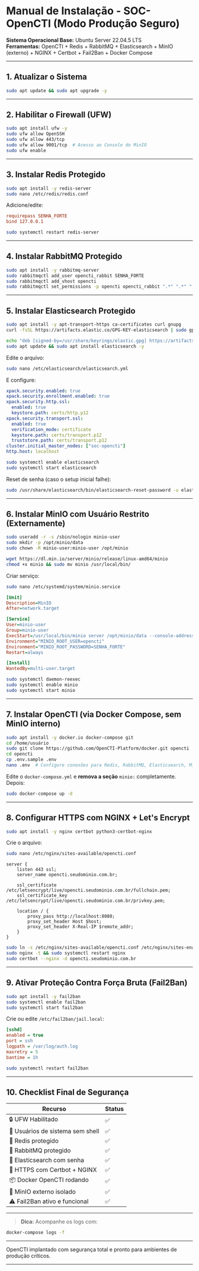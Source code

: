 # Manual de Instalação - SOC-OpenCTI (Modo Produção Seguro)

**Sistema Operacional Base:** Ubuntu Server 22.04.5 LTS  
**Ferramentas:** OpenCTI + Redis + RabbitMQ + Elasticsearch + MinIO (externo) + NGINX + Certbot + Fail2Ban + Docker Compose

---

## 1. Atualizar o Sistema

```bash
sudo apt update && sudo apt upgrade -y
```

---

## 2. Habilitar o Firewall (UFW)

```bash
sudo apt install ufw -y
sudo ufw allow OpenSSH
sudo ufw allow 443/tcp
sudo ufw allow 9001/tcp  # Acesso ao Console do MinIO
sudo ufw enable
```

---

## 3. Instalar Redis Protegido

```bash
sudo apt install -y redis-server
sudo nano /etc/redis/redis.conf
```

Adicione/edite:

```conf
requirepass SENHA_FORTE
bind 127.0.0.1
```

```bash
sudo systemctl restart redis-server
```

---

## 4. Instalar RabbitMQ Protegido

```bash
sudo apt install -y rabbitmq-server
sudo rabbitmqctl add_user opencti_rabbit SENHA_FORTE
sudo rabbitmqctl add_vhost opencti
sudo rabbitmqctl set_permissions -p opencti opencti_rabbit ".*" ".*" ".*"
```

---

## 5. Instalar Elasticsearch Protegido

```bash
sudo apt install -y apt-transport-https ca-certificates curl gnupg
curl -fsSL https://artifacts.elastic.co/GPG-KEY-elasticsearch | sudo gpg --dearmor -o /usr/share/keyrings/elastic.gpg
```

```bash
echo "deb [signed-by=/usr/share/keyrings/elastic.gpg] https://artifacts.elastic.co/packages/8.x/apt stable main" | sudo tee /etc/apt/sources.list.d/elastic-8.x.list
sudo apt update && sudo apt install elasticsearch -y
```

Edite o arquivo:

```bash
sudo nano /etc/elasticsearch/elasticsearch.yml
```

E configure:

```yaml
xpack.security.enabled: true
xpack.security.enrollment.enabled: true
xpack.security.http.ssl:
  enabled: true
  keystore.path: certs/http.p12
xpack.security.transport.ssl:
  enabled: true
  verification_mode: certificate
  keystore.path: certs/transport.p12
  truststore.path: certs/transport.p12
cluster.initial_master_nodes: ["soc-opencti"]
http.host: localhost
```

```bash
sudo systemctl enable elasticsearch
sudo systemctl start elasticsearch
```

Reset de senha (caso o setup inicial falhe):

```bash
sudo /usr/share/elasticsearch/bin/elasticsearch-reset-password -u elastic
```

---

## 6. Instalar MinIO com Usuário Restrito (Externamente)

```bash
sudo useradd -r -s /sbin/nologin minio-user
sudo mkdir -p /opt/minio/data
sudo chown -R minio-user:minio-user /opt/minio
```

```bash
wget https://dl.min.io/server/minio/release/linux-amd64/minio
chmod +x minio && sudo mv minio /usr/local/bin/
```

Criar serviço:

```bash
sudo nano /etc/systemd/system/minio.service
```

```ini
[Unit]
Description=MinIO
After=network.target

[Service]
User=minio-user
Group=minio-user
ExecStart=/usr/local/bin/minio server /opt/minio/data --console-address ":9001"
Environment="MINIO_ROOT_USER=opencti"
Environment="MINIO_ROOT_PASSWORD=SENHA_FORTE"
Restart=always

[Install]
WantedBy=multi-user.target
```

```bash
sudo systemctl daemon-reexec
sudo systemctl enable minio
sudo systemctl start minio
```

---

## 7. Instalar OpenCTI (via Docker Compose, sem MinIO interno)

```bash
sudo apt install -y docker.io docker-compose git
cd /home/usuário
sudo git clone https://github.com/OpenCTI-Platform/docker.git opencti
cd opencti
cp .env.sample .env
nano .env  # Configure conexões para Redis, RabbitMQ, Elasticsearch, MinIO externo etc.
```

Edite o `docker-compose.yml` e **remova a seção** `minio:` completamente. Depois:

```bash
sudo docker-compose up -d
```

---

## 8. Configurar HTTPS com NGINX + Let's Encrypt

```bash
sudo apt install -y nginx certbot python3-certbot-nginx
```

Crie o arquivo:

```bash
sudo nano /etc/nginx/sites-available/opencti.conf
```

```nginx
server {
    listen 443 ssl;
    server_name opencti.seudominio.com.br;

    ssl_certificate /etc/letsencrypt/live/opencti.seudominio.com.br/fullchain.pem;
    ssl_certificate_key /etc/letsencrypt/live/opencti.seudominio.com.br/privkey.pem;

    location / {
        proxy_pass http://localhost:8080;
        proxy_set_header Host $host;
        proxy_set_header X-Real-IP $remote_addr;
    }
}
```

```bash
sudo ln -s /etc/nginx/sites-available/opencti.conf /etc/nginx/sites-enabled/
sudo nginx -t && sudo systemctl restart nginx
sudo certbot --nginx -d opencti.seudominio.com.br
```

---

## 9. Ativar Proteção Contra Força Bruta (Fail2Ban)

```bash
sudo apt install -y fail2ban
sudo systemctl enable fail2ban
sudo systemctl start fail2ban
```

Crie ou edite `/etc/fail2ban/jail.local`:

```ini
[sshd]
enabled = true
port = ssh
logpath = /var/log/auth.log
maxretry = 5
bantime = 1h
```

```bash
sudo systemctl restart fail2ban
```

---

## 10. Checklist Final de Segurança

| Recurso                          | Status |
| -------------------------------- | ------ |
| 🔒 UFW Habilitado                | ✅      |
| 🔐 Usuários de sistema sem shell | ✅      |
| 🚧 Redis protegido               | ✅      |
| 🚧 RabbitMQ protegido            | ✅      |
| 🚧 Elasticsearch com senha       | ✅      |
| 📡 HTTPS com Certbot + NGINX     | ✅      |
| 📦 Docker OpenCTI rodando        | ✅      |
| 🧠 MinIO externo isolado         | ✅      |
| ⚠️ Fail2Ban ativo e funcional     | ✅      |

---

> **Dica:** Acompanhe os logs com:

```bash
docker-compose logs -f
```

---

OpenCTI implantado com segurança total e pronto para ambientes de produção críticos.

---
